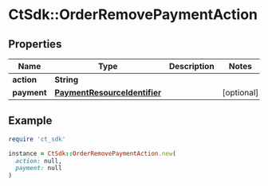 # CtSdk::OrderRemovePaymentAction

## Properties

| Name | Type | Description | Notes |
| ---- | ---- | ----------- | ----- |
| **action** | **String** |  |  |
| **payment** | [**PaymentResourceIdentifier**](PaymentResourceIdentifier.md) |  | [optional] |

## Example

```ruby
require 'ct_sdk'

instance = CtSdk::OrderRemovePaymentAction.new(
  action: null,
  payment: null
)
```


